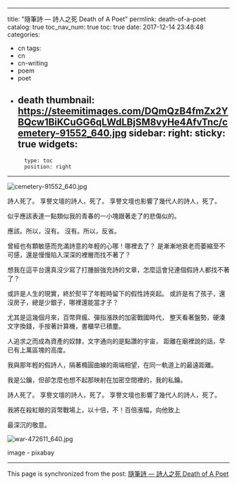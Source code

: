 
---
title: "隨筆詩 — 詩人之死 Death of A Poet"
permlink: death-of-a-poet
catalog: true
toc_nav_num: true
toc: true
date: 2017-12-14 23:48:48
categories:
- cn
tags:
- cn
- cn-writing
- poem
- poet
- death
thumbnail: https://steemitimages.com/DQmQzB4fmZx2YBQcw1BiKCuGG6qLWdLBjSM8vyHe4AfvTnc/cemetery-91552_640.jpg
sidebar:
    right:
        sticky: true
widgets:
    -
        type: toc
        position: right
---


![cemetery-91552_640.jpg](https://steemitimages.com/DQmQzB4fmZx2YBQcw1BiKCuGG6qLWdLBjSM8vyHe4AfvTnc/cemetery-91552_640.jpg)

詩人死了。
享譽文壇的詩人，死了。
享譽文壇也影響了幾代人的詩人，死了。

似乎應該表達一點類似我的青春的一小塊跟著走了的悲傷似的。

應該。所以，沒有。
沒有。所以，反省。

曾經也有顆敏感而充滿詩意的年輕的心哪！哪裡去了？
是漸漸地衰老而萎縮至不可感，還是慢慢陷入深深的裡層而找不著了？

想我在這平台還真沒少寫了打腫臉強充詩的文章，怎麼這會兒連個假詩人都找不著了？

或許是人生的現實，終於熨平了年輕時留下的假性詩突起。
或許是有了孩子，還沒房子，總是少銀子，哪裡還能當才子？

尤其是這幾個月來，百幣齊瘋、彈指漲跌的加密戰國時代，
整天看著盤勢，硬湊文字換錢，手按著計算機，書櫃早已積塵。

人追求之而成為資產的奴隸，文字通向的是點讚的宇宙，
距離在廟裡說的話，早已有上萬區塊的高度。

我與那年輕的假詩人，隔著橢圓曲線的兩端相望，在同一軌道上的最遠距離。

我是公鑰，但卻怎麼也想不起那映射在加密空間裡的，我的私鑰。

詩人死了。
享譽文壇的詩人，死了。
享譽文壇也影響了幾代人的詩人，死了。

我將在殺紅眼的貨幣戰場上，以十倍，不！百倍漲幅，向他致上

最深沉的敬意。

![war-472611_640.jpg](https://steemitimages.com/DQmPYHaitoT3cFERECnmD9YowrMu96PtdNzREgJgjmgaBsk/war-472611_640.jpg)

image - pixabay

- - -

This page is synchronized from the post: [隨筆詩 — 詩人之死 Death of A Poet](https://steemit.com/@deanliu/death-of-a-poet)
